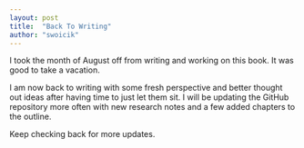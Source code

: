 ```yaml
---
layout: post
title:  "Back To Writing"
author: "swoicik"
---
```


I took the month of August off from writing and working on this book. It was good to take a vacation. 

I am now back to writing with some fresh perspective and better thought out ideas after having time to just let them sit. I will be updating the GitHub repository more often with new research notes and a few added chapters to the outline. 

Keep checking back for more updates. 
